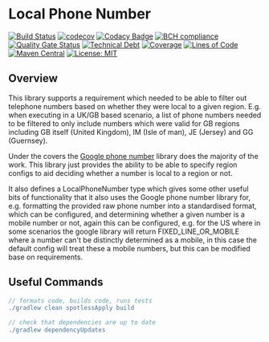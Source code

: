 # Local Phone Number

[![Build Status](https://travis-ci.org/michaelruocco/local-phone-number.svg?branch=master)](https://travis-ci.org/michaelruocco/local-phone-number)
[![codecov](https://codecov.io/gh/michaelruocco/local-phone-number/branch/master/graph/badge.svg)](https://codecov.io/gh/michaelruocco/local-phone-number)
[![Codacy Badge](https://app.codacy.com/project/badge/Grade/447cdab4470148eda31695b1c5e8e957)](https://www.codacy.com/manual/michaelruocco/local-phone-number?utm_source=github.com&amp;utm_medium=referral&amp;utm_content=michaelruocco/local-phone-number&amp;utm_campaign=Badge_Grade)
[![BCH compliance](https://bettercodehub.com/edge/badge/michaelruocco/local-phone-number?branch=master)](https://bettercodehub.com/)
[![Quality Gate Status](https://sonarcloud.io/api/project_badges/measure?project=michaelruocco_local-phone-number&metric=alert_status)](https://sonarcloud.io/dashboard?id=michaelruocco_local-phone-number)
[![Technical Debt](https://sonarcloud.io/api/project_badges/measure?project=michaelruocco_local-phone-number&metric=sqale_index)](https://sonarcloud.io/dashboard?id=michaelruocco_local-phone-number)
[![Coverage](https://sonarcloud.io/api/project_badges/measure?project=michaelruocco_local-phone-number&metric=coverage)](https://sonarcloud.io/dashboard?id=michaelruocco_local-phone-number)
[![Lines of Code](https://sonarcloud.io/api/project_badges/measure?project=michaelruocco_local-phone-number&metric=ncloc)](https://sonarcloud.io/dashboard?id=michaelruocco_local-phone-number)
[![Maven Central](https://img.shields.io/maven-central/v/com.github.michaelruocco/local-phone-number.svg?label=Maven%20Central)](https://search.maven.org/search?q=g:%22com.github.michaelruocco%22%20AND%20a:%22local-phone-number%22)
[![License: MIT](https://img.shields.io/badge/License-MIT-yellow.svg)](https://opensource.org/licenses/MIT)

## Overview

This library supports a requirement which needed to be able to filter out telephone
numbers based on whether they were local to a given region. E.g. when executing in a UK/GB based
scenario, a list of phone numbers needed to be filtered to only include numbers which were valid
for GB regions including GB itself (United Kingdom), IM (Isle of man), JE (Jersey) and GG (Guernsey).

Under the covers the [Google phone number](https://github.com/google/libphonenumber) library does
the majority of the work. This library just provides the ability to be able to specify region configs
to aid deciding whether a number is local to a region or not.

It also defines a LocalPhoneNumber type which gives some other useful bits of functionality that it
also uses the Google phone number library for, e.g. formatting the provided raw phone number into a
standardised format, which can be configured, and determining whether a given number is a mobile number or
not, again this can be configured, e.g. for the US where in some scenarios the google library will return
FIXED_LINE_OR_MOBILE where a number can't be distinctly determined as a mobile, in this case the default
config will treat these a mobile numbers, but this can be modified base on requirements.

## Useful Commands

```gradle
// formats code, builds code, runs tests
./gradlew clean spotlessApply build
```

```gradle
// check that dependencies are up to date
./gradlew dependencyUpdates
```